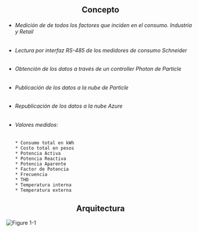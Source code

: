## <center>**Concepto**</center>

* ######  Medición de de todos los factores que inciden en el consumo. Industria y Retail
* ###### Lectura por interfaz RS-485 de los medidores de consumo Schneider
* ###### Obtención de los datos a través de un controller Photon de Particle
* ###### Publicación de los datos a la nube de Particle
* ###### Republicación de los datos a la nube Azure
* ###### Valores medidos:
	```
    * Consumo total en kWh
	* Costo total en pesos
	* Potencia Activa
	* Potencia Reactiva
	* Potencia Aparente
	* Factor de Potencia
	* Frecuencia
	* THD
	* Temperatura interna
	* Temperatura externa
	```
## <center>**Arquitectura**</center>
  
![Figure 1-1](http://logicalis.cc/img/azure_graph.svg "Figure 1-1")
